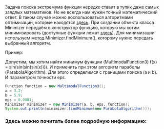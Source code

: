 Задача поиска экстремума функции нередко ставит в тупик даже самых заядлых математиков. Но не всегда нам нужен точный математический ответ.
В таком случае можно воспользоваться алгоритмами оптимизации, которые находятся [здесь](./src/minimizer/algorithms). При создании объекта класса Minimizer
передаём в конструктор функцию, которую мы хотим минимизировать (доступные функции лежат [здесь](./src/minimizer/functions)).
Для минимизации используем метод Minimizer.findMinimum(), которому нужно передать выбранный алгоритм.

Пример:

Допустим, мы хотим найти минимум функции (MultimodalFunction3) f(x) = sin(sin(sin(sin(x)))). И применить при этом алгоритм параболы (ParabolaAlgorithm).
Для этого определимся с границами поиска (a и b). И параметром точности eps.
```java
Function function = new MultimodalFunction3();
a = 3.2;
b = 5.9;
eps = 0.0001;
Minimizer minimizer = new Minimizer(a, b, eps, function);
System.out.println(minimizer.findMinimum(new ParabolaAlgorithm()));
```

### Здесь можно почитать более подробную информацию:

